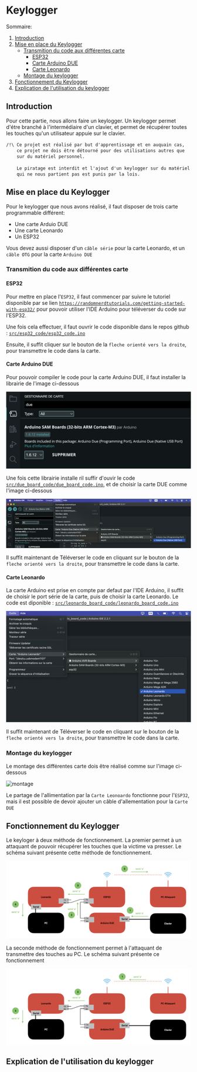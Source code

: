 # Keylogger

Sommaire:

1. [Introduction](#introduction)
2. [Mise en place du Keylogger](#mise-en-place-du-keylogger)
    - [Transmition du code aux différentes carte](#transmition-du-code-aux-différentes-carte)
        - [ESP32](#esp32)
        - [Carte Arduino DUE](#carte-arduino-due)
        - [Carte Leonardo](#carte-leonardo)
    - [Montage du keylogger](#montage-du-keylogger)
3. [Fonctionnement du Keylogger](#fonctionnement-du-keylogger)
4. [Explication de l'utilisation du keylogger](explication-de-l'utilisation-du-keylogger)

## Introduction

Pour cette partie, nous allons faire un keylogger. Un keylogger permet d'étre branché à l'intermédiaire d'un clavier, et permet de récupérer toutes les touches qu'un utilisateur appuie sur le clavier.

```text
/!\ Ce projet est réalisé par but d'apprentissage et en auquain cas,
    ce projet ne dois être détourné pour des utilisations autres que
    sur du matériel personnel.

    Le piratage est interdit et l'ajout d'un keylogger sur du matériel
    qui ne nous partient pas est punis par la lois.
```

## Mise en place du Keylogger

Pour le keylogger que nous avons réalisé, il faut disposer de trois carte programmable différent:

- Une carte Arduio DUE
- Une carte Leonardo
- Un ESP32

Vous devez aussi disposer d'un `câble série` pour la carte Leonardo, et un `câble OTG` pour  la carte `Arduino DUE`

### Transmition du code aux différentes carte

#### ESP32

Pour mettre en place l'`ESP32`, il faut commencer par suivre le tutoriel disponible par se lien [`https://randomnerdtutorials.com/getting-started-with-esp32/`](https://randomnerdtutorials.com/getting-started-with-esp32/) pour pouvoir utiliser l'IDE Arduino pour téléverser du code sur l'ESP32.

Une fois cela effectuer, il faut ouvrir le code disponible dans le repos github : [`src/esp32_code/esp32_code.ino`](./src/esp32_code/esp32_code.ino)

Ensuite, il suffit cliquer sur le bouton de la `fleche orienté vers la droite`, pour transmettre le code dans la carte.

#### Carte Arduino DUE

Pour pouvoir compiler le code pour la carte Arduino DUE, il faut installer la librairie de l'image ci-dessous

![due lib install](./picture_project/19_due_lib_install.png)

Une fois cette librairie installe ril suffir d'ouvir le code [`src/due_board_code/due_board_code.ino`](./src/due_board_code/due_board_code.ino), et de choisir la carte DUE comme l'image ci-dessous

![select due](./picture_project/20_due_config.png)

Il suffit maintenant de Téléverser le code en cliquant sur le bouton de la `fleche orienté vers la droite`, pour transmettre le code dans la carte.

#### Carte Leonardo

La carte Arduino est prise en compte par defaut par l'IDE Arduino, il suffit de choisir le port série de la carte, puis de choisir la carte Leonardo. Le code est diponible : [`src/leonardo_board_code/leonardo_board_code.ino`](./src/leonardo_board_code/leonardo_board_code.ino)

![select Leonardo](./picture_project/18_leonardo_config.png)

Il suffit maintenant de Téléverser le code en cliquant sur le bouton de la `fleche orienté vers la droite`, pour transmettre le code dans la carte.

### Montage du keylogger

Le montage des différentes carte dois être réalisé comme sur l'image ci-dessous

![montage](./picture_project/17_keylogger_assembly.png)

Le partage de l'allimentation par la `Carte Leonoardo` fonctionne pour l'`ESP32`, mais il est possible de devoir ajouter un câble d'allementation pour la `Carte DUE`

## Fonctionnement du Keylogger

Le keyloger à deux méthode de fonctionnement. La premier permet à un attaquant de pouvoir récupérer les touches que la victime va presser. Le schéma suivant présente cette méthode de fonctionnement.

![keylogger fonc 1](./picture_project/13_send_char_from_keyboard.png)

La seconde méthode de fonctionnement permet à l'attaquant de transmettre des touches au PC. Le schéma suivant présente ce fonctionnement

![keylogger fonc 2](./picture_project/12_send_char_from_hacker.png)

## Explication de l'utilisation du keylogger
